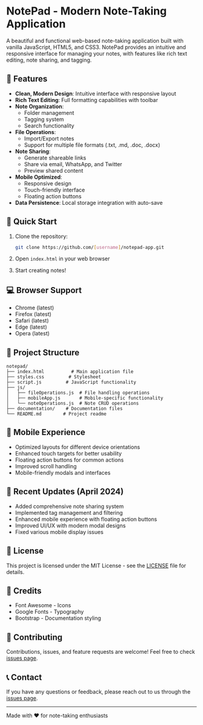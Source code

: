 # NotePad - Modern Note-Taking Application

A beautiful and functional web-based note-taking application built with vanilla JavaScript, HTML5, and CSS3. NotePad provides an intuitive and responsive interface for managing your notes, with features like rich text editing, note sharing, and tagging.

## 🌟 Features

- **Clean, Modern Design**: Intuitive interface with responsive layout
- **Rich Text Editing**: Full formatting capabilities with toolbar
- **Note Organization**: 
  - Folder management
  - Tagging system
  - Search functionality
- **File Operations**: 
  - Import/Export notes
  - Support for multiple file formats (.txt, .md, .doc, .docx)
- **Note Sharing**: 
  - Generate shareable links
  - Share via email, WhatsApp, and Twitter
  - Preview shared content
- **Mobile Optimized**: 
  - Responsive design
  - Touch-friendly interface
  - Floating action buttons
- **Data Persistence**: Local storage integration with auto-save

## 🚀 Quick Start

1. Clone the repository:
   ```bash
   git clone https://github.com/[username]/notepad-app.git
   ```

2. Open `index.html` in your web browser

3. Start creating notes!

## 💻 Browser Support

- Chrome (latest)
- Firefox (latest)
- Safari (latest)
- Edge (latest)
- Opera (latest)

## 🔧 Project Structure

```
notepad/
├── index.html          # Main application file
├── styles.css         # Stylesheet
├── script.js         # JavaScript functionality
├── js/
│   ├── fileOperations.js  # File handling operations
│   ├── mobileApp.js       # Mobile-specific functionality
│   └── noteOperations.js  # Note CRUD operations
├── documentation/    # Documentation files
└── README.md        # Project readme
```

## 📱 Mobile Experience

- Optimized layouts for different device orientations
- Enhanced touch targets for better usability
- Floating action buttons for common actions
- Improved scroll handling
- Mobile-friendly modals and interfaces

## 🔄 Recent Updates (April 2024)

- Added comprehensive note sharing system
- Implemented tag management and filtering
- Enhanced mobile experience with floating action buttons
- Improved UI/UX with modern modal designs
- Fixed various mobile display issues

## 📄 License

This project is licensed under the MIT License - see the [LICENSE](LICENSE) file for details.

## 🙏 Credits

- Font Awesome - Icons
- Google Fonts - Typography
- Bootstrap - Documentation styling

## 🤝 Contributing

Contributions, issues, and feature requests are welcome! Feel free to check [issues page](../../issues).

## 📞 Contact

If you have any questions or feedback, please reach out to us through the [issues page](../../issues).

---
Made with ❤️ for note-taking enthusiasts
